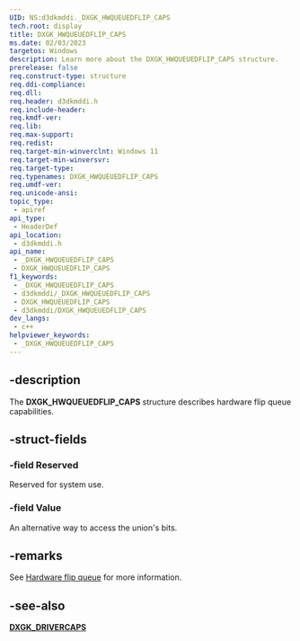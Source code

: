 ```yaml
---
UID: NS:d3dkmddi._DXGK_HWQUEUEDFLIP_CAPS
tech.root: display
title: DXGK_HWQUEUEDFLIP_CAPS
ms.date: 02/03/2023
targetos: Windows
description: Learn more about the DXGK_HWQUEUEDFLIP_CAPS structure.
prerelease: false
req.construct-type: structure
req.ddi-compliance: 
req.dll: 
req.header: d3dkmddi.h
req.include-header: 
req.kmdf-ver: 
req.lib: 
req.max-support: 
req.redist: 
req.target-min-winverclnt: Windows 11
req.target-min-winversvr: 
req.target-type: 
req.typenames: DXGK_HWQUEUEDFLIP_CAPS
req.umdf-ver: 
req.unicode-ansi: 
topic_type:
 - apiref
api_type:
 - HeaderDef
api_location:
 - d3dkmddi.h
api_name:
 - _DXGK_HWQUEUEDFLIP_CAPS
 - DXGK_HWQUEUEDFLIP_CAPS
f1_keywords:
 - _DXGK_HWQUEUEDFLIP_CAPS
 - d3dkmddi/_DXGK_HWQUEUEDFLIP_CAPS
 - DXGK_HWQUEUEDFLIP_CAPS
 - d3dkmddi/DXGK_HWQUEUEDFLIP_CAPS
dev_langs:
 - c++
helpviewer_keywords:
 - _DXGK_HWQUEUEDFLIP_CAPS
---
```


## -description

The **DXGK_HWQUEUEDFLIP_CAPS** structure describes hardware flip queue capabilities.

## -struct-fields

### -field Reserved

Reserved for system use.

### -field Value

An alternative way to access the union's bits.

## -remarks

See [Hardware flip queue](/windows-hardware/drivers/display/hardware-flip-queue) for more information.

## -see-also

[**DXGK_DRIVERCAPS**](ns-d3dkmddi-_dxgk_drivercaps.md)
